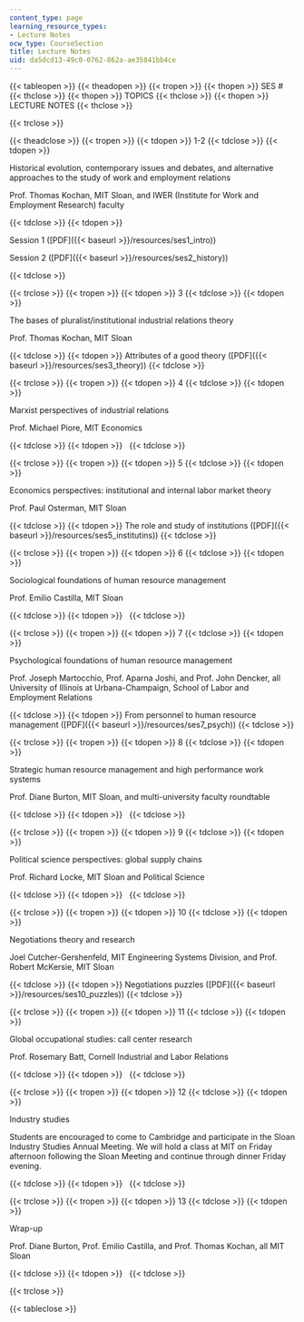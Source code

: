 ```yaml
---
content_type: page
learning_resource_types:
- Lecture Notes
ocw_type: CourseSection
title: Lecture Notes
uid: da5dcd13-49c0-0762-862a-ae35841bb4ce
---
```


{{< tableopen >}}
{{< theadopen >}}
{{< tropen >}}
{{< thopen >}}
SES #
{{< thclose >}}
{{< thopen >}}
TOPICS
{{< thclose >}}
{{< thopen >}}
LECTURE NOTES
{{< thclose >}}

{{< trclose >}}

{{< theadclose >}}
{{< tropen >}}
{{< tdopen >}}
1-2
{{< tdclose >}}
{{< tdopen >}}


Historical evolution, contemporary issues and debates, and alternative approaches to the study of work and employment relations

Prof. Thomas Kochan, MIT Sloan, and IWER (Institute for Work and Employment Research) faculty


{{< tdclose >}}
{{< tdopen >}}


Session 1 ([PDF]({{< baseurl >}}/resources/ses1_intro))

Session 2 ([PDF]({{< baseurl >}}/resources/ses2_history))


{{< tdclose >}}

{{< trclose >}}
{{< tropen >}}
{{< tdopen >}}
3
{{< tdclose >}}
{{< tdopen >}}


The bases of pluralist/institutional industrial relations theory

Prof. Thomas Kochan, MIT Sloan


{{< tdclose >}}
{{< tdopen >}}
Attributes of a good theory ([PDF]({{< baseurl >}}/resources/ses3_theory))
{{< tdclose >}}

{{< trclose >}}
{{< tropen >}}
{{< tdopen >}}
4
{{< tdclose >}}
{{< tdopen >}}


Marxist perspectives of industrial relations

Prof. Michael Piore, MIT Economics


{{< tdclose >}}
{{< tdopen >}}
 
{{< tdclose >}}

{{< trclose >}}
{{< tropen >}}
{{< tdopen >}}
5
{{< tdclose >}}
{{< tdopen >}}


Economics perspectives: institutional and internal labor market theory

Prof. Paul Osterman, MIT Sloan


{{< tdclose >}}
{{< tdopen >}}
The role and study of institutions ([PDF]({{< baseurl >}}/resources/ses5_institutins))
{{< tdclose >}}

{{< trclose >}}
{{< tropen >}}
{{< tdopen >}}
6
{{< tdclose >}}
{{< tdopen >}}


Sociological foundations of human resource management

Prof. Emilio Castilla, MIT Sloan


{{< tdclose >}}
{{< tdopen >}}
 
{{< tdclose >}}

{{< trclose >}}
{{< tropen >}}
{{< tdopen >}}
7
{{< tdclose >}}
{{< tdopen >}}


Psychological foundations of human resource management

Prof. Joseph Martocchio, Prof. Aparna Joshi, and Prof. John Dencker, all University of Illinois at Urbana-Champaign, School of Labor and Employment Relations


{{< tdclose >}}
{{< tdopen >}}
From personnel to human resource management ([PDF]({{< baseurl >}}/resources/ses7_psych))
{{< tdclose >}}

{{< trclose >}}
{{< tropen >}}
{{< tdopen >}}
8
{{< tdclose >}}
{{< tdopen >}}


Strategic human resource management and high performance work systems

Prof. Diane Burton, MIT Sloan, and multi-university faculty roundtable


{{< tdclose >}}
{{< tdopen >}}
 
{{< tdclose >}}

{{< trclose >}}
{{< tropen >}}
{{< tdopen >}}
9
{{< tdclose >}}
{{< tdopen >}}


Political science perspectives: global supply chains

Prof. Richard Locke, MIT Sloan and Political Science


{{< tdclose >}}
{{< tdopen >}}
 
{{< tdclose >}}

{{< trclose >}}
{{< tropen >}}
{{< tdopen >}}
10
{{< tdclose >}}
{{< tdopen >}}


Negotiations theory and research

Joel Cutcher-Gershenfeld, MIT Engineering Systems Division, and Prof. Robert McKersie, MIT Sloan


{{< tdclose >}}
{{< tdopen >}}
Negotiations puzzles ([PDF]({{< baseurl >}}/resources/ses10_puzzles))
{{< tdclose >}}

{{< trclose >}}
{{< tropen >}}
{{< tdopen >}}
11
{{< tdclose >}}
{{< tdopen >}}


Global occupational studies: call center research

Prof. Rosemary Batt, Cornell Industrial and Labor Relations


{{< tdclose >}}
{{< tdopen >}}
 
{{< tdclose >}}

{{< trclose >}}
{{< tropen >}}
{{< tdopen >}}
12
{{< tdclose >}}
{{< tdopen >}}


Industry studies

Students are encouraged to come to Cambridge and participate in the Sloan Industry Studies Annual Meeting. We will hold a class at MIT on Friday afternoon following the Sloan Meeting and continue through dinner Friday evening.


{{< tdclose >}}
{{< tdopen >}}
 
{{< tdclose >}}

{{< trclose >}}
{{< tropen >}}
{{< tdopen >}}
13
{{< tdclose >}}
{{< tdopen >}}


Wrap-up

Prof. Diane Burton, Prof. Emilio Castilla, and Prof. Thomas Kochan, all MIT Sloan


{{< tdclose >}}
{{< tdopen >}}
 
{{< tdclose >}}

{{< trclose >}}

{{< tableclose >}}